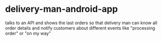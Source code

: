 # delivery-man-android-app
talks to an API and shows the last orders so that delivery man can know all order details and notify customers about different events like "processing order" or "on my way"
